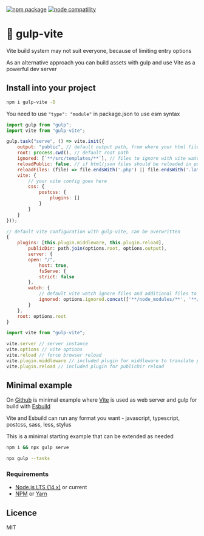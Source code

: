 <a href="https://npmjs.com/package/gulp-vite"><img src="https://img.shields.io/npm/v/gulp-vite.svg" alt="npm package"></a>
<a href="https://nodejs.org/en/about/releases/"><img src="https://img.shields.io/node/v/gulp-vite.svg" alt="node compatility"></a>

# 🥤 gulp-vite

Vite build system may not suit everyone, because of limiting entry options

As an alternative approach you can build assets with gulp and use Vite as a powerful dev server

## Install into your project
```sh
npm i gulp-vite -D
```

You need to use `"type": "module"` in package.json to use esm syntax
```js
import gulp from "gulp";
import vite from "gulp-vite";

gulp.task("serve", () => vite.init({
    output: "public", // default output path, from where your html files are served
    root: process.cwd(), // default root path
    ignored: [`**/src/templates/**`], // files to ignore with vite watch
    reloadPublic: false, // if html/json files should be reloaded in public dir
    reloadFiles: (file) => file.endsWith('.php') || file.endsWith('.latte'), // additional files to reload upon change
    vite: {
        // your vite config goes here
        css: {
            postcss: {
                plugins: []
            }
        }
    }
}));
```

```js
// default vite configuration with gulp-vite, can be overwritten
{
    plugins: [this.plugin.middleware, this.plugin.reload],
        publicDir: path.join(options.root, options.output),
        server: {
        open: "/",
            host: true,
            fsServe: {
            strict: false
        },
        watch: {
            // default vite watch ignore files and additional files to ignore, reload for templates files is handled manually
            ignored: options.ignored.concat(['**/node_modules/**', '**/.git/**', `**/${options.output}/*.html`])
        }
    },
    root: options.root
}
```

```js
import vite from "gulp-vite";

vite.server // server instance
vite.options // vite options
vite.reload // force browser reload
vite.plugin.middleware // included plugin for middleware to translate paths from /page to /public/page.html
vite.plugin.reload // included plugin for publicDir reload
```

## Minimal example

On [Github](https://github.com/evromalarkey/gulp-vite) is minimal example where [Vite](https://vitejs.dev/) is used as web server and gulp for build with [Esbuild](https://esbuild.github.io/)

Vite and Esbuild can run any format you want - javascript, typescript, postcss, sass, less, stylus

This is a minimal starting example that can be extended as needed

```sh
npm i && npx gulp serve
```

```sh
npx gulp --tasks
```

### Requirements

- [Node.js LTS (14.x)](https://nodejs.org/en/download/) or current
- [NPM](https://www.npmjs.com/package/npm) or [Yarn](https://yarnpkg.com/)

## Licence
MIT
